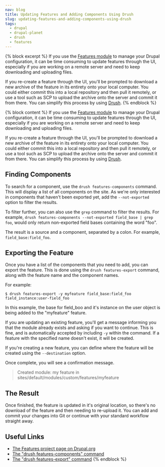 ```yaml
---
nav: blog
title: Updating Features and Adding Components Using Drush
slug: updating-features-and-adding-components-using-drush
tags:
  - drupal
  - drupal-planet
  - drush
  - features
---
```

{% block excerpt %}
If you use the [Features module](http://drupal.org/project/features) to manage your Drupal configuration, it can be time consuming to update features through the UI, especially if you are working on a remote server and need to keep downloading and uploading files.

If you re-create a feature through the UI, you'll be prompted to download a new archive of the feature in its entirety onto your local computer. You could either commit this into a local repository and then pull it remotely, or use a tool such as SCP to upload the archive onto the server and commit it from there. You can simplify this process by using [Drush](http://drush.org).
{% endblock %}

{% block content %}
If you use the [Features module](http://drupal.org/project/features) to manage your Drupal configuration, it can be time consuming to update features through the UI, especially if you are working on a remote server and need to keep downloading and uploading files.

If you re-create a feature through the UI, you'll be prompted to download a new archive of the feature in its entirety onto your local computer. You could either commit this into a local repository and then pull it remotely, or use a tool such as SCP to upload the archive onto the server and commit it from there. You can simplify this process by using [Drush](http://drush.org).
## Finding Components

To search for a component, use the `drush features-components` command. This will display a list of all components on the site. As we're only interested in components that haven't been exported yet, add the `--not-exported` option to filter the results.

To filter further, you can also use the `grep` command to filter the results. For example, `drush features-components --not-exported field_base | grep foo`, would only return non-exported field bases containing the word "foo".

The result is a source and a component, separated by a colon. For example,  `field_base:field_foo`.

## Exporting the Feature

Once you have a list of the components that you need to add, you can export the feature. This is done using the `drush features-export` command, along with the feature name and the component names.

For example:

    $ drush features-export -y myfeature field_base:field_foo field_instance:user-field_foo

In this example, the base for field_boo and it's instance on the user object is being added to the "myfeature" feature.

If you are updating an existing feature, you'll get a message informing you that the module already exists and asking if you want to continue. This is fine, and is automatically accepted by including `-y` within the command. If a feature with the specified name doesn't exist, it will be created.

If you're creating a new feature, you can define where the feature will be created using the `--destination` option.

Once complete, you will see a confirmation message.

> Created module: my feature in sites/default/modules/custom/features/myfeature

## The Result

Once finished, the feature is updated in it's original location, so there's no download of the feature and then needing to re-upload it. You can add and commit your changes into Git or continue with your standard workflow straight away.

## Useful Links

* [The Features project page on Drupal.org](http://www.drupal.org/project/features)
* [The "drush features-components" command](http://www.drushcommands.com/drush-6x/features/features-components)
* [The "drush features-export" command](http://www.drushcommands.com/drush-6x/features/features-export)
{% endblock %}
